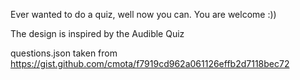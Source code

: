 Ever wanted to do a quiz, well now you can. You are welcome :))

The design is inspired by the Audible Quiz

questions.json taken from https://gist.github.com/cmota/f7919cd962a061126effb2d7118bec72